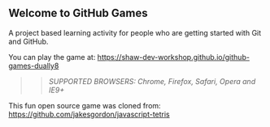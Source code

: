 ## Welcome to GitHub Games

A project based learning activity for people who are getting started with Git and GitHub.

You can play the game at: https://shaw-dev-workshop.github.io/github-games-dually8

>> _*SUPPORTED BROWSERS*: Chrome, Firefox, Safari, Opera and IE9+_

This fun open source game was cloned from: https://github.com/jakesgordon/javascript-tetris
